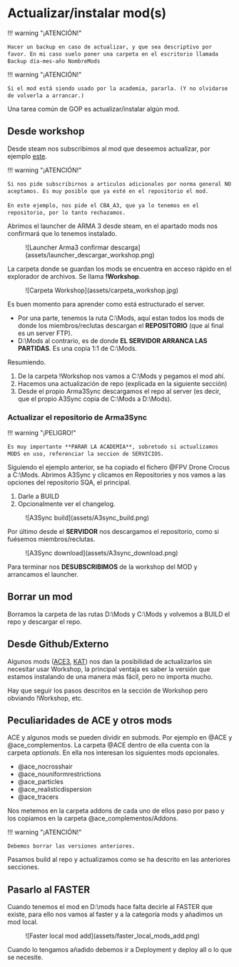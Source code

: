 # Actualizar/instalar mod(s)

!!! warning "¡ATENCIÓN!"

    Hacer un backup en caso de actualizar, y que sea descriptivo por favor. En mi caso suelo poner una carpeta en el escritorio llamada Backup día-mes-año NombreMods

!!! warning "¡ATENCIÓN!"

    Si el mod está siendo usado por la academia, pararla. (Y no olvidarse de volverla a arrancar.)

Una tarea común de GOP es actualizar/instalar algún mod.

## Desde workshop

Desde steam nos subscribimos al mod que deseemos actualizar, por ejemplo [este](https://steamcommunity.com/sharedfiles/filedetails/?id=3045129955&searchtext=).

!!! warning "¡ATENCIÓN!"

    Si nos pide subscribirnos a articulos adicionales por norma general NO aceptamos. Es muy posible que ya esté en el repositorio el mod.
    
    En este ejemplo, nos pide el CBA_A3, que ya lo tenemos en el repositorio, por lo tanto rechazamos.

Abrimos el launcher de ARMA 3 desde steam, en el apartado mods nos confirmará que lo tenemos instalado.

<figure markdown>
  ![Launcher Arma3 confirmar descarga](assets/launcher_descargar_workshop.png)
</figure>

La carpeta donde se guardan los mods se encuentra en acceso rápido en el explorador de archivos. Se llama **!Workshop**.

<figure markdown>
  ![Carpeta Workshop](assets/carpeta_workshop.jpg)
</figure>

Es buen momento para aprender como está estructurado el server.

* Por una parte, tenemos la ruta C:\Mods, aquí estan todos los mods de donde los miembros/reclutas descargan el **REPOSITORIO** (que al final es un server FTP).
* D:\Mods al contrario, es de donde **EL SERVIDOR ARRANCA LAS PARTIDAS**. Es una copia 1:1 de C:\Mods.

Resumiendo.

1. De la carpeta !Workshop nos vamos a C:\Mods y pegamos el mod ahí. 
2. Hacemos una actualización de repo (explicada en la siguiente sección)
3. Desde el propio Arma3Sync descargamos el repo al server (es decir, que el propio A3Sync copia de C:\Mods a D:\Mods).

### Actualizar el repositorio de Arma3Sync

!!! warning "¡PELIGRO!"

    Es muy importante **PARAR LA ACADEMIA**, sobretodo si actualizamos MODS en uso, referenciar la seccion de SERVICIOS.

Siguiendo el ejemplo anterior, se ha copiado el fichero @FPV Drone Crocus a C:\Mods. Abrimos A3Sync y clicamos en Repositories y nos vamos a las opciones del repositorio SQA, el principal.

1. Darle a BUILD
2. Opcionalmente ver el changelog.

<figure markdown>
  ![A3Sync build](assets/A3sync_build.png)
</figure>

Por último desde el **SERVIDOR** nos descargamos el repositorio, como si fuésemos miembros/reclutas.

<figure markdown>
  ![A3Sync download](assets/A3sync_download.png)
</figure>

Para terminar nos **DESUBSCRIBIMOS** de la workshop del MOD y arrancamos el launcher.

## Borrar un mod

Borramos la carpeta de las rutas D:\Mods y C:\Mods y volvemos a BUILD el repo y descargar el repo.

## Desde Github/Externo

Algunos mods ([ACE3](https://github.com/acemod/ACE3), [KAT](https://github.com/KAT-Advanced-Medical/KAM)) nos dan la posibilidad de actualizarlos sin necesitar usar Workshop, la principal ventaja es saber la versión que estamos instalando de una manera más fácil, pero no importa mucho.

Hay que seguir los pasos descritos en la sección de Workshop pero obviando !Workshop, etc.

## Peculiaridades de ACE y otros mods

ACE y algunos mods se pueden dividir en submods. Por ejemplo en @ACE y @ace_complementos. La carpeta @ACE dentro de ella cuenta con la carpeta *optionals*. En ella nos interesan los siguientes mods opcionales.

* @ace_nocrosshair
* @ace_nouniformrestrictions
* @ace_particles
* @ace_realisticdispersion
* @ace_tracers

Nos metemos en la carpeta addons de cada uno de ellos paso por paso y los copiamos en la carpeta @ace_complementos/Addons.

!!! warning "¡ATENCIÓN!"

    Debemos borrar las versiones anteriores.

Pasamos build al repo y actualizamos como se ha descrito en las anteriores secciones.

## Pasarlo al FASTER

Cuando tenemos el mod en D:\mods hace falta decirle al FASTER que existe, para ello nos vamos al faster y a la categoría mods y añadimos un mod local.

<figure markdown>
![Faster local mod add](assets/faster_local_mods_add.png)
</figure>

Cuando lo tengamos añadido debemos ir a Deployment y deploy all o lo que se necesite.

